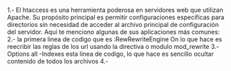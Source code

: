 1.- El htaccess es una herramienta poderosa en servidores web que utilizan Apache. Su propósito principal es permitir configuraciones específicas para directorios sin necesidad de acceder al archivo principal de configuración del servidor. Aquí te menciono algunas de sus aplicaciones más comunes:
2.- la primera linea de codigo que es :RewRewriteEngine On lo que hace es reecribir las reglas de los url usando la directiva o modulo mod_rewrite
3.- Options all -Indexes esta linea de codigo, lo que hace es sencillo ocultar contenido de todos los archivos
4.-
